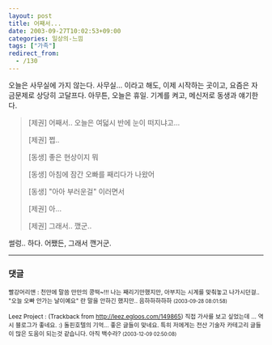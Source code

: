 ```yaml
---
layout: post
title: 어째서...
date: 2003-09-27T10:02:53+09:00
categories: 일상의-느낌
tags: ["가족"]
redirect_from:
  - /130
---
```


오늘은 사무실에 가지 않는다. 사무실... 이라고 해도, 이제 시작하는 곳이고, 요즘은 자금문제로 상당히 고달프다. 아무튼, 오늘은 휴일. 기계를 켜고, 메신저로 동생과 얘기한다.

<BLOCKQUOTE>[제권] 어째서.. 오늘은 여덟시 반에 눈이 떠지냐고...

[제권] 쩝..

[동생] 좋은 현상이지 뭐

[동생] 아침에 잠간 오빠를 째리다가 나왔어

[동생] "아아 부러운걸" 이러면서

[제권] 아...

[제권] 그래서.. 깼군..

</BLOCKQUOTE>

썰렁.. 하다. 어쨌든, 그래서 깬거군.

* * *

### 댓글



<!--- cmt:270 --->
<!--- mail: --->
<!--- parent:0 --->

<small class=comment>빨강머리앤 : 천만에 말씀 만만의 콩떡~!!!  나는 째리기만했지만, 아부지는 시계를 맞춰놓고 나가시던걸.. "오늘 오빠 안가는 날이예요" 란 말을 안하긴 했지만.. 음하하하하하 <small>(2003-09-28 08:01:58)</small></small>


<!--- cmt:271 --->
<!--- mail: --->
<!--- parent:0 --->

<small class=comment>Leez Project : <!-- ping:271 ---> (Trackback from <a href='http://leez.egloos.com/149865'>http://leez.egloos.com/149865</a>) 직접 가사를 보고 싶었는데 ... 역시 블로그가 좋네요. :)  돌핀호텔의 기억... 좋은 글들이 맞네요. 특히 저에게는 전산 기술자 카테고리 글들이 많은 도움이 되는것 같습니다. 아직 백수라? <small>(2003-12-09 02:50:08)</small></small>

